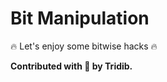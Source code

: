 # Bit Manipulation


:fire: Let's enjoy some bitwise hacks :fire:

******Contributed with :blue_heart: by Tridib.******
